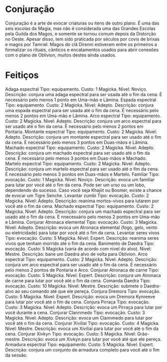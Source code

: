 # Conjuração

Conjuração é a arte de evocar criaturas ou itens de outro plano. É uma das seis escolas da Magia, mas não é considerada uma das Grandes Escolas pela Guilda dos Magos, e somente se tornou comum depois da Distorção no Oeste. Apesar disso, tem sido praticada por séculos por covis de brixas e magos por Tamriel. Magos do clã Direnni estiveram entre os primeiros a formalizar os rituais, cânticos e encatamentos usados para abrir conexões com o plano de Oblivion, muitos destes ainda usados.

# Feitiços
Adaga espectral
Tipo: equipamento.
Custo: 1 Magicka.
Nível: Noviço.
Descrição: conjura uma adaga espectral para ser usada até o fim da cena. É necessário pelo menos 1 ponto em Uma-mão e Lâmina.
Espada espectral
Tipo: equipamento.
Custo: 2 Magicka.
Nível: Adepto.
Descrição: conjura uma espada espectral para ser usada até o fim da cena. É necessário pelo menos 2 pontos em Uma-mão e Lâmina.
Arco espectral
Tipo: equipamento.
Custo: 2 Magicka.
Nível: Adepto.
Descrição: conjura um arco espectral para ser usado até o fim da cena. É necessário pelo menos 2 pontos em Pontaria.
Montante espectral
Tipo: equipamento.
Custo: 2 Magicka.
Nível: Adepto.
Descrição: conjura um montante espectral para ser usado até o fim da cena. É necessário pelo menos 3 pontos em Duas-mãos e Lâmina.
Machado espectral
Tipo: equipamento.
Custo: 2 Magicka.
Nível: Adepto.
Descrição: conjura um machado espectral para ser usado até o fim da cena. É necessário pelo menos 3 pontos em Duas-mãos e Machado.
Martelo espectral
Tipo: equipamento.
Custo: 2 Magicka.
Nível: Adepto.
Descrição: conjura um martelo espectral para ser usado até o fim da cena. É necessário pelo menos 3 pontos em Duas-mãos e Martelo.
Familiar
Tipo: evocação.
Custo: 1 Magicka.
Nível: Noviço.
Descrição: evoca um familiar para lutar por você até o fim da cena. Pode ser um urso ou um lobo, dependendo do sucesso. Caso você seja Khajiit ou Bosmer, existe a chance de evocar um Tigre Senche.
Levantar zumbi
Tipo: evocação.
Custo: 2 Magicka.
Nível: Adepto.
Descrição: reanima mortos-vivos para lutarem por você até o fim da cena.
Machado espectral
Tipo: equipamento.
Custo: 2 Magicka.
Nível: Adepto.
Descrição: conjura um machado espectral para ser usado até o fim da cena. É nnecessário pelo menos 2 pontos em Uma-mão e Lâmina.
Conjurar Atronaca elemental
Tipo: evocação.
Custo: 3 Magicka.
Nível: Adepto.
Descrição: evoca um Atronaca elemental (fogo, gelo, vento ou eletricidade) para lutar por você até o fim da cena.
Levantar seres vivos
Tipo: evocação.
Custo: 5 Magicka.
Nível: Expert.
Descrição: reanima seres vivos que tenham morrido até o fim da cena.
Banimento de Daedra
Tipo: evocação.
Custo: 5 Magicka (varia de acordo com nível do alvo).
Nível: Mestre.
Descrição: bane um Daedra alvo de volta para Oblivion.
Arco espectral
Tipo: equipamento.
Custo: 2 Magicka.
Nível: Adepto.
Descrição: conjura um arco espectral para ser usado até o fim da cena. É necessário pelo menos 2 pontos de Pontaria e Arco.
Conjurar Atronaca de carne
Tipo: evocação.
Custo: 5 Magicka.
Nível: Expert.
Descrição: conjura um Atronaca de carne para lutar por você até o fim da cena.
Comanda Daedra
Tipo: evocação.
Custo: 10 Magicka.
Nível: Mestre.
Descrição: submete o Daedra-alvo ao seu comando até que ele pereça.
Conjura Dremora
Tipo: evocação.
Custo: 5 Magicka.
Nível: Expert.
Descrição: evoca um Dremora Kynreeve para lutar por você até o fim da cena.
Conjura Pirraça
Tipo: evocação.
Custo: 3 Magicka.
Nível: Adepto.
Descrição: evoca um Pirraça para lutar por você durante a cena.
Conjurar Clannmedo
Tipo: evocação.
Custo: 3 Magicka.
Nível: Adepto.
Descrição: evoca um Clannmedo para lutar por você até o fim da cena.
Conjurar Xiviliai
Tipo: evocação.
Custo: 4 Magicka.
Nível: Mestre.
Descrição: evoca um Xiviliai para lutar por você até o fim da cena.
Conjurar Xivkyn
Tipo: evocação.
Custo: 5 Magicka.
Nível: Grão-mestre.
Descrição: evoca um Xivkyn para lutar por você até que ele pereça.
Armadura espectral
Tipo: equipamento.
Custo: 5 Magicka.
Nível: Expert.
Descrição: conjura um conjunto de armadura completo para você até o fim da sessão.